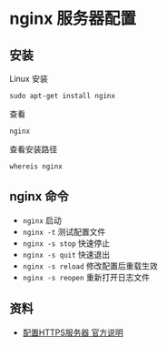 # nginx 服务器配置

## 安装

Linux 安装

`sudo apt-get install nginx`

查看

`nginx`

查看安装路径

`whereis nginx`

## nginx 命令

* `nginx`  启动
* `nginx -t` 测试配置文件
* `nginx -s stop` 快速停止
* `nginx -s quit` 快速退出
* `nginx -s reload` 修改配置后重载生效
* `nginx -s reopen` 重新打开日志文件

## 资料

* [配置HTTPS服务器 官方说明](http://nginx.org/en/docs/http/configuring_https_servers.html)